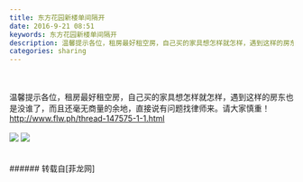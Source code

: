 ```yaml
---
title: 东方花园新楼单间隔开
date: 2016-9-21 08:51
keywords: 东方花园新楼单间隔开
description: 温馨提示各位，租房最好租空房，自己买的家具想怎样就怎样，遇到这样的房东也是没谁了，而且还毫无商量的余地，直接说有问题找律师来。请大家慎重！ http://www.flw.ph/thread-147575-1-1.html
categories: sharing
---
```

<td class="t_f" id="postmessage_399864">

<br/>
<br/>
温馨提示各位，租房最好租空房，自己买的家具想怎样就怎样，遇到这样的房东也是没谁了，而且还毫无商量的余地，直接说有问题找律师来。请大家慎重！ <a href="http://www.flw.ph/thread-147575-1-1.html" target="_blank">http://www.flw.ph/thread-147575-1-1.html</a><br/>
<br/>

<img aid="425985" data-cf-modified-e548ed293da363201e9406c6-="" file="data/attachment/forum/201609/21/084801pxqewvgna9eqpegg.jpg.thumb.jpg" id="aimg_425985" inpost="1" onclick="" onmouseover="" src="http://www.flw.ph/data/attachment/forum/201609/21/084801pxqewvgna9eqpegg.jpg" style="cursor:pointer" zoomfile="data/attachment/forum/201609/21/084801pxqewvgna9eqpegg.jpg"/>



<img aid="425986" data-cf-modified-e548ed293da363201e9406c6-="" file="data/attachment/forum/201609/21/084802a9vpg1m1uuzpg94i.jpg.thumb.jpg" id="aimg_425986" inpost="1" onclick="" onmouseover="" src="http://www.flw.ph/data/attachment/forum/201609/21/084802a9vpg1m1uuzpg94i.jpg" style="cursor:pointer" zoomfile="data/attachment/forum/201609/21/084802a9vpg1m1uuzpg94i.jpg"/>


<br/>
<br/>
<br/>
</td>
###### 转载自[菲龙网]